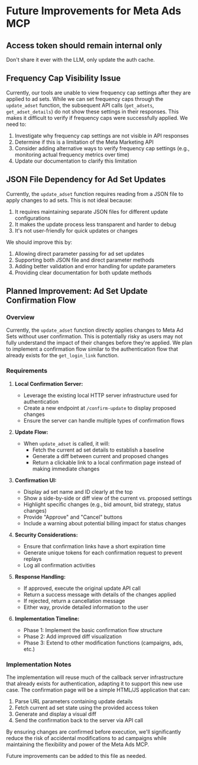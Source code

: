 # Future Improvements for Meta Ads MCP

## Access token should remain internal only

Don't share it ever with the LLM, only update the auth cache.

## Frequency Cap Visibility Issue

Currently, our tools are unable to view frequency cap settings after they are applied to ad sets. While we can set frequency caps through the `update_adset` function, the subsequent API calls (`get_adsets`, `get_adset_details`) do not show these settings in their responses. This makes it difficult to verify if frequency caps were successfully applied. We need to:

1. Investigate why frequency cap settings are not visible in API responses
2. Determine if this is a limitation of the Meta Marketing API
3. Consider adding alternative ways to verify frequency cap settings (e.g., monitoring actual frequency metrics over time)
4. Update our documentation to clarify this limitation

## JSON File Dependency for Ad Set Updates

Currently, the `update_adset` function requires reading from a JSON file to apply changes to ad sets. This is not ideal because:

1. It requires maintaining separate JSON files for different update configurations
2. It makes the update process less transparent and harder to debug
3. It's not user-friendly for quick updates or changes

We should improve this by:
1. Allowing direct parameter passing for ad set updates
2. Supporting both JSON file and direct parameter methods
3. Adding better validation and error handling for update parameters
4. Providing clear documentation for both update methods

## Planned Improvement: Ad Set Update Confirmation Flow

### Overview
Currently, the `update_adset` function directly applies changes to Meta Ad Sets without user confirmation. This is potentially risky as users may not fully understand the impact of their changes before they're applied. We plan to implement a confirmation flow similar to the authentication flow that already exists for the `get_login_link` function.

### Requirements

1. **Local Confirmation Server:**
   - Leverage the existing local HTTP server infrastructure used for authentication
   - Create a new endpoint at `/confirm-update` to display proposed changes
   - Ensure the server can handle multiple types of confirmation flows

2. **Update Flow:**
   - When `update_adset` is called, it will:
     - Fetch the current ad set details to establish a baseline
     - Generate a diff between current and proposed changes
     - Return a clickable link to a local confirmation page instead of making immediate changes
   
3. **Confirmation UI:**
   - Display ad set name and ID clearly at the top
   - Show a side-by-side or diff view of the current vs. proposed settings
   - Highlight specific changes (e.g., bid amount, bid strategy, status changes)
   - Provide "Approve" and "Cancel" buttons
   - Include a warning about potential billing impact for status changes

4. **Security Considerations:**
   - Ensure that confirmation links have a short expiration time
   - Generate unique tokens for each confirmation request to prevent replays
   - Log all confirmation activities

5. **Response Handling:**
   - If approved, execute the original update API call
   - Return a success message with details of the changes applied
   - If rejected, return a cancellation message
   - Either way, provide detailed information to the user

6. **Implementation Timeline:**
   - Phase 1: Implement the basic confirmation flow structure
   - Phase 2: Add improved diff visualization
   - Phase 3: Extend to other modification functions (campaigns, ads, etc.)

### Implementation Notes

The implementation will reuse much of the callback server infrastructure that already exists for authentication, adapting it to support this new use case. The confirmation page will be a simple HTML/JS application that can:

1. Parse URL parameters containing update details
2. Fetch current ad set state using the provided access token
3. Generate and display a visual diff
4. Send the confirmation back to the server via API call

By ensuring changes are confirmed before execution, we'll significantly reduce the risk of accidental modifications to ad campaigns while maintaining the flexibility and power of the Meta Ads MCP.

Future improvements can be added to this file as needed. 